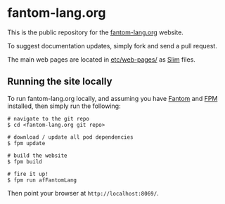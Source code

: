 # fantom-lang.org

This is the public repository for the [fantom-lang.org](https://fantom-lang.org/) website.

To suggest documentation updates, simply fork and send a pull request.

The main web pages are located in [etc/web-pages/](etc/web-pages/) as [Slim](http://eggbox.fantomfactory.org/pods/afSlim/) files.



## Running the site locally

To run fantom-lang.org locally, and assuming you have [Fantom](https://fantom-lang.org/download) and [FPM](http://eggbox.fantomfactory.org/pods/afFpm/) installed, then simply run the following:

    # navigate to the git repo
    $ cd <fantom-lang.org git repo>

    # download / update all pod dependencies
    $ fpm update
    
    # build the website
    $ fpm build
    
    # fire it up!
    $ fpm run afFantomLang

Then point your browser at `http://localhost:8069/`.
